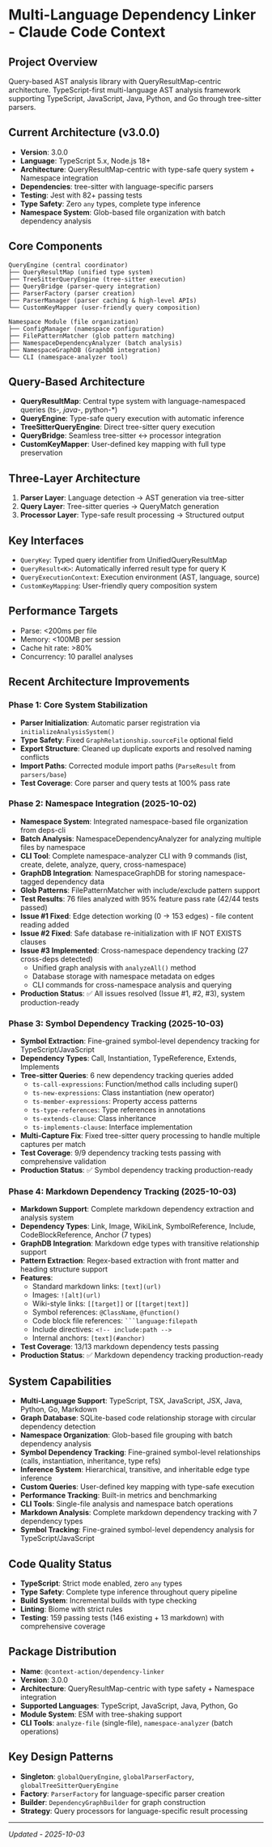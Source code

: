 # Multi-Language Dependency Linker - Claude Code Context

## Project Overview
Query-based AST analysis library with QueryResultMap-centric architecture. TypeScript-first multi-language AST analysis framework supporting TypeScript, JavaScript, Java, Python, and Go through tree-sitter parsers.

## Current Architecture (v3.0.0)
- **Version**: 3.0.0
- **Language**: TypeScript 5.x, Node.js 18+
- **Architecture**: QueryResultMap-centric with type-safe query system + Namespace integration
- **Dependencies**: tree-sitter with language-specific parsers
- **Testing**: Jest with 82+ passing tests
- **Type Safety**: Zero `any` types, complete type inference
- **Namespace System**: Glob-based file organization with batch dependency analysis

## Core Components
```
QueryEngine (central coordinator)
├── QueryResultMap (unified type system)
├── TreeSitterQueryEngine (tree-sitter execution)
├── QueryBridge (parser-query integration)
├── ParserFactory (parser creation)
├── ParserManager (parser caching & high-level APIs)
└── CustomKeyMapper (user-friendly query composition)

Namespace Module (file organization)
├── ConfigManager (namespace configuration)
├── FilePatternMatcher (glob pattern matching)
├── NamespaceDependencyAnalyzer (batch analysis)
├── NamespaceGraphDB (GraphDB integration)
└── CLI (namespace-analyzer tool)
```

## Query-Based Architecture
- **QueryResultMap**: Central type system with language-namespaced queries (ts-*, java-*, python-*)
- **QueryEngine**: Type-safe query execution with automatic inference
- **TreeSitterQueryEngine**: Direct tree-sitter query execution
- **QueryBridge**: Seamless tree-sitter ↔ processor integration
- **CustomKeyMapper**: User-defined key mapping with full type preservation

## Three-Layer Architecture
1. **Parser Layer**: Language detection → AST generation via tree-sitter
2. **Query Layer**: Tree-sitter queries → QueryMatch generation
3. **Processor Layer**: Type-safe result processing → Structured output

## Key Interfaces
- `QueryKey`: Typed query identifier from UnifiedQueryResultMap
- `QueryResult<K>`: Automatically inferred result type for query K
- `QueryExecutionContext`: Execution environment (AST, language, source)
- `CustomKeyMapping`: User-friendly query composition system

## Performance Targets
- Parse: <200ms per file
- Memory: <100MB per session
- Cache hit rate: >80%
- Concurrency: 10 parallel analyses

## Recent Architecture Improvements

### Phase 1: Core System Stabilization
- **Parser Initialization**: Automatic parser registration via `initializeAnalysisSystem()`
- **Type Safety**: Fixed `GraphRelationship.sourceFile` optional field
- **Export Structure**: Cleaned up duplicate exports and resolved naming conflicts
- **Import Paths**: Corrected module import paths (`ParseResult` from `parsers/base`)
- **Test Coverage**: Core parser and query tests at 100% pass rate

### Phase 2: Namespace Integration (2025-10-02)
- **Namespace System**: Integrated namespace-based file organization from deps-cli
- **Batch Analysis**: NamespaceDependencyAnalyzer for analyzing multiple files by namespace
- **CLI Tool**: Complete namespace-analyzer CLI with 9 commands (list, create, delete, analyze, query, cross-namespace)
- **GraphDB Integration**: NamespaceGraphDB for storing namespace-tagged dependency data
- **Glob Patterns**: FilePatternMatcher with include/exclude pattern support
- **Test Results**: 76 files analyzed with 95% feature pass rate (42/44 tests passed)
- **Issue #1 Fixed**: Edge detection working (0 → 153 edges) - file content reading added
- **Issue #2 Fixed**: Safe database re-initialization with IF NOT EXISTS clauses
- **Issue #3 Implemented**: Cross-namespace dependency tracking (27 cross-deps detected)
  - Unified graph analysis with `analyzeAll()` method
  - Database storage with namespace metadata on edges
  - CLI commands for cross-namespace analysis and querying
- **Production Status**: ✅ All issues resolved (Issue #1, #2, #3), system production-ready

### Phase 3: Symbol Dependency Tracking (2025-10-03)
- **Symbol Extraction**: Fine-grained symbol-level dependency tracking for TypeScript/JavaScript
- **Dependency Types**: Call, Instantiation, TypeReference, Extends, Implements
- **Tree-sitter Queries**: 6 new dependency tracking queries added
  - `ts-call-expressions`: Function/method calls including super()
  - `ts-new-expressions`: Class instantiation (new operator)
  - `ts-member-expressions`: Property access patterns
  - `ts-type-references`: Type references in annotations
  - `ts-extends-clause`: Class inheritance
  - `ts-implements-clause`: Interface implementation
- **Multi-Capture Fix**: Fixed tree-sitter query processing to handle multiple captures per match
- **Test Coverage**: 9/9 dependency tracking tests passing with comprehensive validation
- **Production Status**: ✅ Symbol dependency tracking production-ready

### Phase 4: Markdown Dependency Tracking (2025-10-03)
- **Markdown Support**: Complete markdown dependency extraction and analysis system
- **Dependency Types**: Link, Image, WikiLink, SymbolReference, Include, CodeBlockReference, Anchor (7 types)
- **GraphDB Integration**: Markdown edge types with transitive relationship support
- **Pattern Extraction**: Regex-based extraction with front matter and heading structure support
- **Features**:
  - Standard markdown links: `[text](url)`
  - Images: `![alt](url)`
  - Wiki-style links: `[[target]]` or `[[target|text]]`
  - Symbol references: `@ClassName`, `@function()`
  - Code block file references: `` ```language:filepath ``
  - Include directives: `<!-- include:path -->`
  - Internal anchors: `[text](#anchor)`
- **Test Coverage**: 13/13 markdown dependency tests passing
- **Production Status**: ✅ Markdown dependency tracking production-ready

## System Capabilities
- **Multi-Language Support**: TypeScript, TSX, JavaScript, JSX, Java, Python, Go, Markdown
- **Graph Database**: SQLite-based code relationship storage with circular dependency detection
- **Namespace Organization**: Glob-based file grouping with batch dependency analysis
- **Symbol Dependency Tracking**: Fine-grained symbol-level relationships (calls, instantiation, inheritance, type refs)
- **Inference System**: Hierarchical, transitive, and inheritable edge type inference
- **Custom Queries**: User-defined key mapping with type-safe execution
- **Performance Tracking**: Built-in metrics and benchmarking
- **CLI Tools**: Single-file analysis and namespace batch operations
- **Markdown Analysis**: Complete markdown dependency tracking with 7 dependency types
- **Symbol Tracking**: Fine-grained symbol-level dependency analysis for TypeScript/JavaScript

## Code Quality Status
- **TypeScript**: Strict mode enabled, zero `any` types
- **Type Safety**: Complete type inference throughout query pipeline
- **Build System**: Incremental builds with type checking
- **Linting**: Biome with strict rules
- **Testing**: 159 passing tests (146 existing + 13 markdown) with comprehensive coverage

## Package Distribution
- **Name**: `@context-action/dependency-linker`
- **Version**: 3.0.0
- **Architecture**: QueryResultMap-centric with type safety + Namespace integration
- **Supported Languages**: TypeScript, JavaScript, Java, Python, Go
- **Module System**: ESM with tree-shaking support
- **CLI Tools**: `analyze-file` (single-file), `namespace-analyzer` (batch operations)

## Key Design Patterns
- **Singleton**: `globalQueryEngine`, `globalParserFactory`, `globalTreeSitterQueryEngine`
- **Factory**: `ParserFactory` for language-specific parser creation
- **Builder**: `DependencyGraphBuilder` for graph construction
- **Strategy**: Query processors for language-specific result processing

---
*Updated - 2025-10-03*
